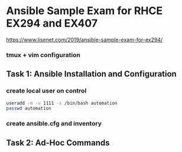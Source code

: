 Ansible Sample Exam for RHCE EX294 and EX407
============================================
https://www.lisenet.com/2019/ansible-sample-exam-for-ex294/

### tmux + vim configuration


## Task 1: Ansible Installation and Configuration
### create local user on control
```bash
useradd -m -u 1111 -s /bin/bash automation
passwd automation
```
### create ansible.cfg and inventory


## Task 2: Ad-Hoc Commands

